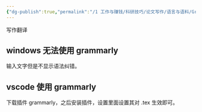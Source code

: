 ```yaml
---
{"dg-publish":true,"permalink":"/1 工作与赚钱/科研技巧/论文写作/语言与语料/Grammarly【写作润色】/","title":"Grammarly【写作润色】"}
---
```



写作翻译

## windows 无法使用 grammarly
输入文字但是不显示语法纠错。

## vscode 使用 grammarly
下载插件 grammarly，之后安装插件，设置里面设置其对 .tex 生效即可。